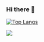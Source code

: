 ### Hi there 👋

[![Top Langs](https://github-readme-stats.vercel.app/api/top-langs/?username=MarwanMashra&layout=compact&show_icons=true&title_color=ffffff&icon_color=bb2acf&text_color=daf7dc&bg_color=151515)](https://github.com/anuraghazra/github-readme-stats)

<img src="https://github-readme-stats.vercel.app/api/?username=MarwanMashra&show_icons=true&title_color=ffffff&icon_color=bb2acf&text_color=daf7dc&bg_color=151515">

<!--
**MarwanMashra/MarwanMashra** is a ✨ _special_ ✨ repository because its `README.md` (this file) appears on your GitHub profile.

Here are some ideas to get you started:

- 🔭 I’m currently working on ...
- 🌱 I’m currently learning ...
- 👯 I’m looking to collaborate on ...
- 🤔 I’m looking for help with ...
- 💬 Ask me about ...
- 📫 How to reach me: ...
- 😄 Pronouns: ...
- ⚡ Fun fact: ...
-->
